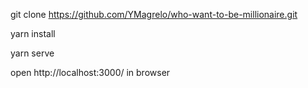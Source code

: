 git clone https://github.com/YMagrelo/who-want-to-be-millionaire.git

yarn install

yarn serve

open http://localhost:3000/ in browser
